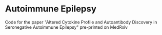 # Autoimmune Epilepsy 
Code for the paper "Altered Cytokine Profile and Autoantibody Discovery in Seronegative Autoimmune Epilepsy" pre-printed on MedRxiv

